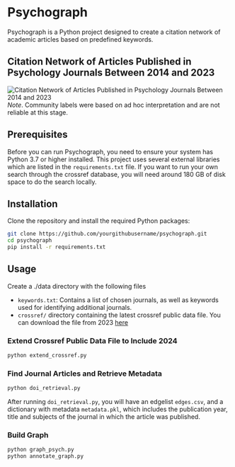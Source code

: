 # Psychograph

Psychograph is a Python project designed to create a citation network of academic articles based on predefined keywords. 

## Citation Network of Articles Published in Psychology Journals Between 2014 and 2023
![Citation Network of Articles Published in Psychology Journals Between 2014 and 2023](https://github.com/nanda2502/psychograph/blob/main/data/annotated_graph_black_background.png)
*Note*. Community labels were based on ad hoc interpretation and are not reliable at this stage. 
## Prerequisites

Before you can run Psychograph, you need to ensure your system has Python 3.7 or higher installed. This project uses several external libraries which are listed in the `requirements.txt` file.
If you want to run your own search through the crossref database, you will need around 180 GB of disk space to do the search locally. 

## Installation

Clone the repository and install the required Python packages:

```bash
git clone https://github.com/yourgithubusername/psychograph.git
cd psychograph
pip install -r requirements.txt
```

## Usage

Create a ./data directory with the following files

- `keywords.txt`: Contains a list of chosen journals, as well as keywords used for identifying additional journals.
- `crossref/` directory containing the latest crossref public data file. You can download the file from 2023 [here](https://academictorrents.com/details/d9e554f4f0c3047d9f49e448a7004f7aa1701b69)


### Extend Crossref Public Data File to Include 2024 
```bash
python extend_crossref.py
``` 

### Find Journal Articles and Retrieve Metadata
```bash
python doi_retrieval.py
```

After running `doi_retrieval.py`, you will have an edgelist `edges.csv`, and a dictionary with metadata `metadata.pkl`, which includes the publication year, title and subjects of the journal in which the article was published.

### Build Graph

```bash
python graph_psych.py
python annotate_graph.py
``` 
